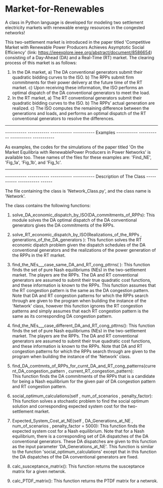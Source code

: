 # Market-for-Renewables
 
A class in Python language is developed for modeling two settlement electricity markets with renewable energy resources in the congested networks!

This two-settlement market is introduced in the paper titled 'Competitive Market with Renewable Power Producers Achieves Asymptotic Social Efficiency' (link: https://ieeexplore.ieee.org/abstract/document/8586654) consisting of a Day-Ahead (DA) and a Real-Time (RT) market. The clearing process of this market is as follows:
1) In the DA market,
    a) The DA conventional generators submit their quadratic bidding curves to the ISO.
    b) The RPPs submit firm commitments for their power delivery at the future time of the RT market.
    c) Upon receiving these information, the ISO performs an optimal dispatch of the DA conventional generators to meet the load.
2) In the RT market,
        a) The RT conventional generators submit their quadratic bidding curves to the ISO.
        b) The RPPs’ actual generation are realized.
        c) The ISO computes the remaining difference between the generations and loads, and performs an optimal dispatch of the RT conventional generators to resolve the differences.
---------------------------------------------------------------------------------------------------------
----------- ----------- ----------- ----------- Examples ----------- ----------- ----------- -----------

As examples, the codes for the simulations of the paper titled 'On the Market Equilibria with RenewablePower Producers in Power Networks' is available too. These names of the files for these examples are: 'Find_NE', 'Fig_1a', 'Fig_1b', and 'Fig_1c'.

---------------------------------------------------------------------------------------------------------
----------- ----------- ----------- ----------- Description of The Class ----------- ----------- ------

The file containing the class is 'Network_Class.py', and the class name is 'Network'.

The class contains the following functions:
1. solve_DA_economic_dispatch_by_ISO(DA_commitments_of_RPPs):
        This module solves the DA optimal dispatch of the DA conventional generators gives the DA commitments of the RPPs.

2. solve_RT_economic_dispatch_by_ISO(Realizations_of_the_RPPs , generations_of_the_DA_generators ):
        This function solves the RT economic dipatch problem given the dispatch schedules of the DA conventional generators and the realizations of the power generation of the RPPs in the RT market.
        
3. find_the_NEs___case_same_DA_and_RT_cong_pttrns( ):
        This function finds the set of pure Nash equilibriums (NEs) in the two-settlement market. The players are the RPPs. The DA and RT conventional generators are assumed to submit their true quadratic cost functions, and these information is known to the RPPs. This function assumes that the RT congestion pattern is the same as the DA congestion pattern. Note that DA and RT congestion patterns for which the RPPs search through are given to the program when building the instance of the 'Network' class, however this function ignores the RT congestion patterns and simply assumes that each RT congestion pattern is the same as its corresponding DA congestion pattern.

4. find_the_NEs___case_different_DA_and_RT_cong_pttrns():
        This function finds the set of pure Nash equilibriums (NEs) in the two-settlement market. The players are the RPPs. The DA and RT conventional generators are assumed to submit their true quadratic cost functions, and these information is known to the RPPs. Note that DA and RT congestion patterns for which the RPPs search through are given to the program when building the instance of the 'Network' class.
        
5. find_DA_comtmnts_of_RPPs_for_curnt_DA_and_RT_cong_patterns(current_DA_congestion_pattern , current_RT_congestion_pattern):        
        This function finds the DA commitments of the RPPs that is a candidate for being a Nash equilibrium for the given pair of DA congestion pattern and RT congestion pattern.
        
6. social_optimum_calculations(self , num_of_scenarios , penalty_factor):
    This function solves a stochastic problem to find the social optimum solution and corresponding expected system cost for the two-settlement market.

7. Expected_System_Cost_at_NE(self , DA_Generations_at_NE , num_of_scenarios , penalty_factor = 5000):
    This function finds the expected system cost for a Nash equilibrium. Note that for a Nash equilibrium, there is a corresponding set of DA dispatches of the DA conventional generators. These DA dispatches are given to this function as the input parameter 'DA_Generations_at_NE'. This function is similar to the function 'social_optimum_calculations' except that in this function the DA dispatches of the DA conventional generators are fixed.

8. calc_susceptance_matrix():
    This function returns the susceptance matrix for a given netwrok.

9. calc_PTDF_matrix():
    This function returns the PTDF matrix for a netwrok.
        
        
        
        

